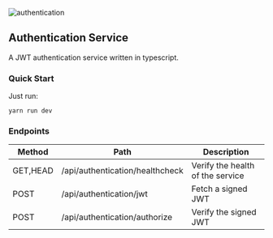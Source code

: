 ![authentication](https://github.com/edenreich/blog/workflows/authentication/badge.svg)

## Authentication Service

A JWT authentication service written in typescript.

### Quick Start

Just run:
```
yarn run dev
```

### Endpoints

| Method  | Path | Description |
| ------------- | ------------- | ------------- |
| GET,HEAD | /api/authentication/healthcheck | Verify the health of the service |
| POST | /api/authentication/jwt | Fetch a signed JWT |
| POST | /api/authentication/authorize | Verify the signed JWT |
